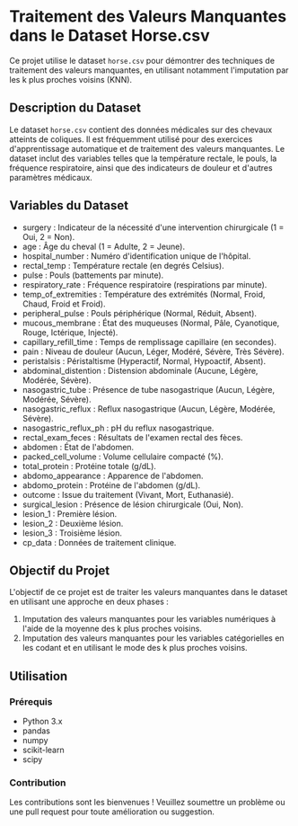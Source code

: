 # Traitement des Valeurs Manquantes dans le Dataset Horse.csv

Ce projet utilise le dataset `horse.csv` pour démontrer des techniques de traitement des valeurs manquantes, en utilisant notamment l'imputation par les k plus proches voisins (KNN).

## Description du Dataset

Le dataset `horse.csv` contient des données médicales sur des chevaux atteints de coliques. Il est fréquemment utilisé pour des exercices d'apprentissage automatique et de traitement des valeurs manquantes.
Le dataset inclut des variables telles que la température rectale, le pouls, la fréquence respiratoire, ainsi que des indicateurs de douleur et d'autres paramètres médicaux.

## Variables du Dataset

- surgery : Indicateur de la nécessité d'une intervention chirurgicale (1 = Oui, 2 = Non).
- age : Âge du cheval (1 = Adulte, 2 = Jeune).
- hospital_number : Numéro d'identification unique de l'hôpital.
- rectal_temp : Température rectale (en degrés Celsius).
- pulse : Pouls (battements par minute).
- respiratory_rate : Fréquence respiratoire (respirations par minute).
- temp_of_extremities : Température des extrémités (Normal, Froid, Chaud, Froid et Froid).
- peripheral_pulse : Pouls périphérique (Normal, Réduit, Absent).
- mucous_membrane : État des muqueuses (Normal, Pâle, Cyanotique, Rouge, Ictérique, Injecté).
- capillary_refill_time : Temps de remplissage capillaire (en secondes).
- pain : Niveau de douleur (Aucun, Léger, Modéré, Sévère, Très Sévère).
- peristalsis : Péristaltisme (Hyperactif, Normal, Hypoactif, Absent).
- abdominal_distention : Distension abdominale (Aucune, Légère, Modérée, Sévère).
- nasogastric_tube : Présence de tube nasogastrique (Aucun, Légère, Modérée, Sévère).
- nasogastric_reflux : Reflux nasogastrique (Aucun, Légère, Modérée, Sévère).
- nasogastric_reflux_ph : pH du reflux nasogastrique.
- rectal_exam_feces : Résultats de l'examen rectal des fèces.
- abdomen : État de l'abdomen.
- packed_cell_volume : Volume cellulaire compacté (%).
- total_protein : Protéine totale (g/dL).
- abdomo_appearance : Apparence de l'abdomen.
- abdomo_protein : Protéine de l'abdomen (g/dL).
- outcome : Issue du traitement (Vivant, Mort, Euthanasié).
- surgical_lesion : Présence de lésion chirurgicale (Oui, Non).
- lesion_1 : Première lésion.
- lesion_2 : Deuxième lésion.
- lesion_3 : Troisième lésion.
- cp_data : Données de traitement clinique.

## Objectif du Projet

L'objectif de ce projet est de traiter les valeurs manquantes dans le dataset en utilisant une approche en deux phases :

1. Imputation des valeurs manquantes pour les variables numériques à l'aide de la moyenne des k plus proches voisins.
2. Imputation des valeurs manquantes pour les variables catégorielles en les codant et en utilisant le mode des k plus proches voisins.

## Utilisation

### Prérequis

- Python 3.x
- pandas
- numpy
- scikit-learn
- scipy

### Contribution
Les contributions sont les bienvenues ! Veuillez soumettre un problème ou une pull request pour toute amélioration ou suggestion.
